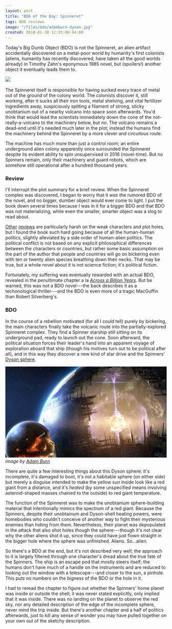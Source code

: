 ```yaml
---
layout: post
title: "BDO of the Day: Spinneret"
tags: BDO reviews
image: "/files/bdo/adamburn-dyson.jpg"
created: 2018-01-30 12:25:00-04:00
---
```

Today's Big Dumb Object (BDO) is not the Spinneret, an alien artifact accidentally discovered on a metal-poor world by humanity's first colonists (aliens, humanity has recently discovered, have taken all the good worlds already) in Timothy Zahn's eponymous 1985 novel, but (spoilers!) another object it eventually leads them to.

<a href="https://www.amazon.com/Spinneret-Timothy-Zahn/dp/0671655981/ref=as_li_ss_il?ie=UTF8&linkCode=li2&tag=mcdema-20&linkId=01efc7eb25e11937bf8827793b7d592b" target="_blank"><img border="0" src="//ws-na.amazon-adsystem.com/widgets/q?_encoding=UTF8&ASIN=0671655981&Format=_SL160_&ID=AsinImage&MarketPlace=US&ServiceVersion=20070822&WS=1&tag=mcdema-20" ></a><img src="https://ir-na.amazon-adsystem.com/e/ir?t=mcdema-20&l=li2&o=1&a=0671655981" width="1" height="1" border="0" alt="" style="border:none !important; margin:0px !important;" />

The Spinneret itself is responsible for having sucked every trace of metal out of the ground of the colony world.  The colonists discover it, still working, after it sucks all their iron tools, metal shelving, and vital fertilizer ingredients away, suspiciously spitting a filament of strong, sticky unobtanium out of a nearby volcano into space soon afterwards.  You'd think that would lead the scientists immediately down the cone of the not-really-a-volcano to the machinery below, but *no*.  The volcano remains a dead-end until it's needed much later in the plot; instead the humans find the machinery behind the Spinneret by a more clever and circuitous route.

The machine has much more than just a control room; an entire underground alien colony apparently once surrounded the Spinneret despite its evident ability to spin unsupervised in 2016 (novel-time).  But no Spinners remain, only their machinery and guard robots, which are somehow still operational after a hundred thousand years.

### Review

I'll interrupt the plot summary for a brief review.  When the Spinneret complex was discovered, I began to worry that it *was* the rumored BDO of the novel, and no bigger, dumber object would ever come to light.  I put the book down several times because I was in it for a bigger BDO and that BDO was not materializing, while even the smaller, smarter object was a slog to read about.

[Other](https://www.amazon.com/Spinneret-Timothy-Zahn/product-reviews/0671655981/ref=cm_cr_dp_d_acr_sr?ie=UTF8&reviewerType=all_reviews) [reviews](https://www.goodreads.com/book/show/216446.Spinneret?from_search=true#other_reviews) are particularly harsh on the weak characters and plot holes, but I found the book such hard going because of all the human-human politics, slightly alleviated by a side order of human-alien politics.  The political conflict is not based on any explicit philosophical differences between the characters or countries, but rather some basic assumption on the part of the author that people and countries will go on bickering even with ten or twenty alien species breathing down their necks.  That may be true, but a whole novel about it is not science fiction; it's political fiction.

Fortunately, my suffering was eventually rewarded with an actual BDO, revealed in the penultimate chapter a la [*Across a Billion Years*](https://en.wikipedia.org/wiki/Across_a_Billion_Years).  But be warned, this was not a BDO novel---the back describes it as a techonological thriller---and the BDO is even more of a tragic MacGuffin than Robert Silverberg's.

### BDO

In the course of a rebellion motivated (for all I could tell) purely by bickering, the main characters finally take the volcanic route into the partially-explored Spinneret complex.  They find a Spinner starship still sitting on its underground pad, ready to launch out the cone.  Soon afterward, the political situation forces their leader's hand into an apparent voyage of exploration aboard that ship (though his motives turn out to be political after all), and in this way they discover a new kind of star drive and the Spinners' [Dyson sphere](/blog/2017/09/20/dyson/).

!["SHield World Construction" by Adam Burn, used with permission](/files/bdo/adamburn-dyson.jpg)
<cite>image by [Adam Burn](https://adamburn.deviantart.com/art/SHield-World-Construction-118068881)</cite>

There are quite a few interesting things about this Dyson sphere:  it's incomplete, it's damaged to boot, it's not a habitable sphere (on either side) but merely a disguise intended to make the yellow sun inside look like a red giant from a distance, and it's *heated* (by some unspecified means involving asteroid-shaped masses chained to the outside) to red giant temperature.

The function of the Spinneret was to make the unobtanium sphere-building material that intentionally mimics the spectrum of a red giant.  Because the Spinners, despite their unobtainum and Dyson-shell heating powers, were homebodies who couldn't conceive of another way to fight their mysterious enemies than hiding from them.  Nevertheless, their planet was depopulated in the attack that also shot holes though the sphere---though it's not clear why the other aliens shot it up, since they could have just flown straight in the bigger hole where the sphere was unfinished.  Aliens.  So...alien.

So there's a BDO at the end, but it's not described very well; the approach to it is largely filtered through one character's dread about the true fate of the Spinners.  The ship is an escape pod that mostly steers itself; the humans don't have much of a handle on the instruments and are reduced to looking out the window with a telescope---and closer to the sun, a pinhole.  This puts no numbers on the bigness of the BDO or the hole in it.

I had to reread the chapter to figure out whether the Spinners' home planet was inside or outside the shell; it was never stated explicitly, only implied that it was inside.  There was no landing on the planet to observe the red sky, nor any detailed description of the edge of the incomplete sphere, never mind the trip inside.  But there's another chapter and a half of politics afterwards, just to kill any sense of wonder you may have pulled together on your own out of the sketchy description.
